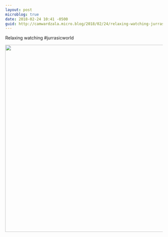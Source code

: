```yaml
---
layout: post
microblog: true
date: 2018-02-24 10:41 -0500
guid: http://camwardzala.micro.blog/2018/02/24/relaxing-watching-jurrasicworld.html
---
```

Relaxing watching #jurrasicworld

<img src="http://www.camwardzala.com/uploads/2018/db3cf9a4a3.jpg" width="600" height="600" />
